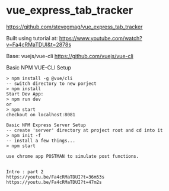 # vue_express_tab_tracker

<https://github.com/stevegmag/vue_express_tab_tracker>

Built using tutorial at:
https://www.youtube.com/watch?v=Fa4cRMaTDUI&t=2878s

Base: vuejs/vue-cli
<https://github.com/vuejs/vue-cli>


Basic NPM VUE-CLI Setup
```
> npm install -g @vue/cli
-- switch directory to new porject
> npm install
Start Dev App:
> npm run dev
or
> npm start
checkout on localhost:8081

Basic NPM Express Server Setup
-- create 'server' directory at project root and cd into it
> npm init -f
-- install a few things...
> npm start

use chrome app POSTMAN to simulate post functions.


Intro : part 2
https://youtu.be/Fa4cRMaTDUI?t=36m53s
https://youtu.be/Fa4cRMaTDUI?t=47m2s